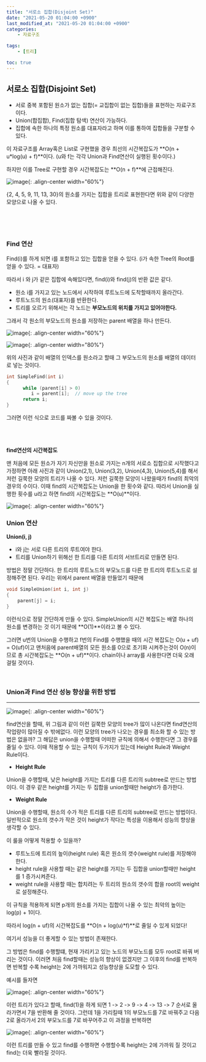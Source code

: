 ```yaml
---
title: "서로소 집합(Disjoint Set)"
date: "2021-05-20 01:04:00 +0900"
last_modified_at: "2021-05-20 01:04:00 +0900"
categories:
    - 자료구조

tags:
    - [트리]

toc: true
---
```




## 서로소 집합(Disjoint Set)

-   서로 중복 포함된 원소가 없는 집합(= 교집합이 없는 집합)들을 표현하는 자료구조이다.
-   Union(합집합), Find(집합 탐색) 연산이 가능하다.
-   집합에 속한 하나의 특정 원소를 대표자라고 하며 이를 통하여 집합들을 구분할 수 있다.

 이 자료구조를 Array혹은 List로 구현했을 경우 최선의 시간복잡도가 **O(n + u\*log(u) + f)**이다.
 (u와 f는 각각 Union과 Find연산이 실행된 횟수이다.)

하지만 이를 Tree로 구현할 경우 시간복잡도는 **O(n + f)**에 근접해진다.

![image](https://user-images.githubusercontent.com/39365034/128602578-b967db23-5404-4c11-ac83-df93ed4e7190.png){: .align-center  width="60%"}

{2, 4, 5, 9, 11, 13, 30}의 원소를 가지는 집합을 트리로 표현한다면 위와 같이 다양한 모양으로 나올 수 있다.

<br>
<br>
<br>

### Find 연산

 Find(i)를 하게 되면 i를 포함하고 있는 집합을 얻을 수 있다. (i가 속한 Tree의 Root를 얻을 수 있다. = 대표자)

 따라서 i 와 j가 같은 집합에 속해있다면, find(i)와 find(j)의 반환 값은 같다.

-   원소 i를 가지고 있는 노드에서 시작하여 루트노드에 도착할때까지 올라간다.
-   루트노드의 원소(대표자)를 반환한다.
-   트리를 오르기 위해서는 각 노드는 **부모노드의 위치를 가지고 있어야한다.**

그래서 각 원소의 부모노드의 원소를 저장하는 parent 배열을 하나 만든다.

![image](https://user-images.githubusercontent.com/39365034/128602748-4c1fd5a2-c5a6-4571-8c30-b62d786a3a18.png){: .align-center  width="60%"}

![image](https://user-images.githubusercontent.com/39365034/128602765-7053fb46-25c9-4ef5-90c0-f1503ac272e9.png){: .align-center  width="80%"}

위의 사진과 같이 배열의 인덱스를 원소라고 할때 그 부모노드의 원소를 배열의 데이터로 넣는 것이다.

```c++
int SimpleFind(int i)
{
      while (parent[i] > 0)
         i = parent[i];  // move up the tree
      return i;
}    
```

그러면 이런 식으로 코드를 짜볼 수 있을 것이다.  
<br>
<br>
<br>






**find연산의 시간복잡도** 

 맨 처음에 모든 원소가 자기 자신만을 원소로 가지는 n개의 서로소 집합으로 시작했다고 가정하면 아래 사진과 같이 Union(2,1), Union(3,2), Union(4,3), Union(5,4)를 해서 저런 길쭉한 모양의 트리가 나올 수 있다. 저런 길쭉한 모양이 나왔을때가 find의 최악의 경우의 수이다. 이때 find의 시간복잡도는 Union을 한 횟수와 같다. 따라서 Union을 실행한 횟수를 u라고 하면 find의 시간복잡도는 **O(u)**이다.

![image](https://user-images.githubusercontent.com/39365034/128602777-9b213411-34a6-4d57-8b14-7a8603d7a785.png){: .align-center  width="60%"}


### Union 연산

**Union(i, j)**

-   i와 j는 서로 다른 트리의 루트여야 한다.
-   트리를 Union하기 위해선 한 트리를 다른 트리의 서브트리로 만들면 된다.

방법은 정말 간단하다. 한 트리의 루트노드의 부모노드를 다른 한 트리의 루트노드로 설정해주면 된다. 우리는 위에서 parent 배열을 만들었기 때문에

```c++
void SimpleUnion(int i, int j)
{
	parent[j] = i;
}
```

이런식으로 정말 간단하게 만들 수 있다. SimpleUnion의 시간 복잡도는 배열 하나의 원소를 변경하는 것 이기 때문에 **O(1)**이라고 볼 수 있다.

그러면 u번의 Union을 수행하고 f번의 Find를 수행했을 때의 시간 복잡도는 O(u + uf) = O(uf)이고 맨처음에 parent배열의 모든 원소를 0으로 초기화 시켜주는것이 O(n)이므로 총 시간복잡도는 **O(n + uf)**이다. chain이나 array를 사용한다면 더욱 오래 걸릴 것이다.  


​        

   

  

### Union과 Find 연산 성능 향상을 위한 방법

---

![image](https://user-images.githubusercontent.com/39365034/128602777-9b213411-34a6-4d57-8b14-7a8603d7a785.png){: .align-center  width="60%"}

 find연산을 할때, 위 그림과 같이 이런 길쭉한 모양의 tree가 많이 나온다면 find연산의 작업량이 많아질 수 밖에없다. 이런 모양의 tree가 나오는 경우를 최소화 할 수 있는 방법은 없을까? 그 해답은 union을 수행할때 어떠한 규칙에 의해서 수행한다면 그 경우를 줄일 수 있다. 이때 적용할 수 있는 규칙이 두가지가 있는데 Height Rule과 Weight Rule이다.

-   **Height Rule**

 Union을 수행할때, 낮은 height를 가지는 트리를 다른 트리의 subtree로 만드는 방법이다. 이 경우 같은 height를 가지는 두 집합을 union할때만 height가 증가한다.

-   **Weight Rule**

 Union을 수행할때, 원소의 수가 적은 트리를 다른 트리의 subtree로 만드는 방법이다. 일반적으로 원소의 갯수가 작은 것이 height가 작다는 특성을 이용해서 성능의 향상을 생각할 수 있다.

이 룰을 어떻게 적용할 수 있을까?

-   루트노드에 트리의 높이(height rule) 혹은 원소의 갯수(weight rule)를 저장해야 한다.
-   height rule을 사용할 때는 같은 height를 가지는 두 집합을 union할때만 height를 1 증가시켜준다.
-   weight rule을 사용할 때는 합치려는 두 트리의 원소의 갯수의 합을 root의 weight로 설정해준다.

이 규칙을 적용하게 되면 p개의 원소를 가지는 집합이 나올 수 있는 최악의 높이는 log(p) + 1이다.

따라서 log(n + uf)의 시간복잡도를 **O(n + log(u)\*f)**로 줄일 수 있게 되었다!

여기서 성능을 더 좋게할 수 있는 방법이 존재한다.

그 방법은 find를 수행할떄, 현재 가리키고 있는 노드의 부모노드를 모두 root로 바꿔 버리는 것이다. 이러면 처음 find할때는 성능의 향상이 없겠지만 그 이후의 find를 반복하면 반복할 수록 height는 2에 가까워지고 성능향상을 도모할 수 있다.

예시를 들자면

![image](https://user-images.githubusercontent.com/39365034/128602853-b139b152-b93a-4d7c-92e0-5f2b1d8bd952.png){: .align-center  width="60%"}

이런 트리가 있다고 할때, find(1)을 하게 되면 1 -> 2 -> 9 -> 4 -> 13 -> 7 순서로 올라가면서 7을 반환해 줄 것이다. 그런데 1을 가리킬때 1의 부모노드를 7로 바꿔주고 다음 2로 올라가서 2의 부모노드를 7로 바꾸어주고 이 과정을 반복하면

![image](https://user-images.githubusercontent.com/39365034/128602869-7f3339dc-8f16-44b1-99e7-829daeb6dc02.png){: .align-center  width="60%"}

이런 트리를 만들 수 있고 find를 수행하면 수행할수록 height는 2에 가까워 질 것이고 find는 더욱 빨라질 것이다.